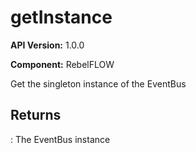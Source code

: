 # getInstance

**API Version:** 1.0.0

**Component:** RebelFLOW

Get the singleton instance of the EventBus

## Returns

: The EventBus instance

